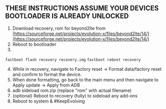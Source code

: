 ## THESE INSTRUCTIONS ASSUME YOUR DEVICES BOOTLOADER IS ALREADY UNLOCKED

1. Download recovery, rom for beyond2lte from [https://sourceforge.net/projects/evolution-x/files/beyond2lte/14/](https://sourceforge.net/projects/evolution-x/files/beyond2lte/14/)
2. Reboot to bootloader
3.
```fastboot flash recovery recovery.img```
```fastboot reboot recovery```

4. While in recovery, navigate to Factory reset -> Format data/factory reset and confirm to format the device.
5. When done formatting, go back to the main menu and then navigate to Apply update -> Apply from ADB
6. adb sideload rom.zip (replace "rom" with actual filename)
7. (optional) Reboot to recovery (fully) to sideload any add-ons
8. Reboot to system & #KeepEvolving
